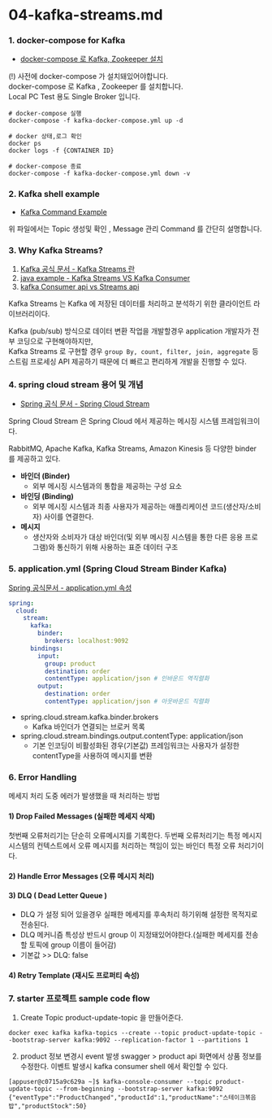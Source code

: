 # 04-kafka-streams.md

### 1. docker-compose for Kafka
- [docker-compose 로 Kafka, Zookeeper 설치](etc/kafka-docker-compose.yml)

(!) 사전에 docker-compose 가 설치돼있어야합니다.  
docker-compose 로 Kafka , Zookeeper 를 설치합니다.  
Local PC Test 용도 Single Broker 입니다.  

```shell
# docker-compose 실행
docker-compose -f kafka-docker-compose.yml up -d

# docker 상태,로그 확인
docker ps
docker logs -f {CONTAINER ID} 

# docker-compose 종료
docker-compose -f kafka-docker-compose.yml down -v
```

### 2. Kafka shell example
- [Kafka Command Example](etc/kafka-command-example.sh)  

위 파일에서는 Topic 생성및 확인 , Message 관리 Command 를 간단히 설명합니다.

### 3. Why Kafka Streams?
1) [Kafka 공식 문서 - Kafka Streams 란](https://kafka.apache.org/26/documentation/streams/core-concepts)
2) [java example - Kafka Streams VS Kafka Consumer](https://www.baeldung.com/java-kafka-streams-vs-kafka-consumer)
3) [kafka Consumer api vs Streams api](https://stackoverflow.com/questions/44014975/kafka-consumer-api-vs-streams-api)

  
Kafka Streams 는 Kafka 에 저장된 데이터를 처리하고 분석하기 위한 클라이언트 라이브러리이다.  

Kafka (pub/sub) 방식으로 데이터 변환 작업을 개발할경우 application 개발자가 전부 코딩으로 구현해야하지만,  
Kafka Streams 로 구현할 경우  ```group By, count, filter, join, aggregate``` 등 스트림 프로세싱 API 제공하기 때문에 더 빠르고 편리하게 개발을 진행할 수 있다.  





### 4. spring cloud stream 용어 및 개념
- [Spring 공식 문서 - Spring Cloud Stream](https://cloud.spring.io/spring-cloud-stream-binder-kafka/spring-cloud-stream-binder-kafka.html#_kafka_binder_properties)

Spring Cloud Stream 은 Spring Cloud 에서 제공하는 메시징 시스템 프레임워크이다.

RabbitMQ, Apache Kafka, Kafka Streams, Amazon Kinesis 등 다양한 binder 를 제공하고 있다.


- **바인더 (Binder)**
  - 외부 메시징 시스템과의 통합을 제공하는 구성 요소
- **바인딩 (Binding)**
  - 외부 메시징 시스템과 최종 사용자가 제공하는 애플리케이션 코드(생산자/소비자) 사이를 연결한다.
- **메시지**
  - 생산자와 소비자가 대상 바인더(및 외부 메시징 시스템을 통한 다른 응용 프로그램)와 통신하기 위해 사용하는 표준 데이터 구조


### 5. application.yml (Spring Cloud Stream Binder Kafka)
[Spring 공식문서 - application.yml 속성](https://cloud.spring.io/spring-cloud-stream-binder-kafka/spring-cloud-stream-binder-kafka.html)

```yaml
spring:
  cloud:
    stream:
      kafka:
        binder:
          brokers: localhost:9092
      bindings:
        input:
          group: product
          destination: order
          contentType: application/json # 인바운드 역직렬화
        output:
          destination: order
          contentType: application/json # 아웃바운드 직렬화
```
- spring.cloud.stream.kafka.binder.brokers
  - Kafka 바인더가 연결되는 브로커 목록
- spring.cloud.stream.bindings.output.contentType: application/json
  - 기본 인코딩이 비활성화된 경우(기본값) 프레임워크는 사용자가 설정한 contentType을 사용하여 메시지를 변환

### 6. Error Handling

메세지 처리 도중 에러가 발생했을 때 처리하는 방법

#### 1) Drop Failed Messages (실패한 메세지 삭제)
첫번째 오류처리기는 단순히 오류메시지를 기록한다.
두번째 오류처리기는 특정 메시지 시스템의 컨텍스트에서 오류 메시지를 처리하는 책임이 있는 바인더 특정 오류 처리기이다.

#### 2) Handle Error Messages (오류 메시지 처리)


#### 3) DLQ ( Dead Letter Queue )
- DLQ 가 설정 되어 있을경우 실패한 메세지를 후속처리 하기위해 설정한 목적지로 전송된다.
- DLQ 메커니즘 특성상 반드시 group 이 지정돼있어야한다.(실패한 메세지를 전송할 토픽에 group 이름이 들어감)
- 기본값 >> DLQ: false 

#### 4) Retry Template (재시도 프로퍼티 속성)




### 7. starter 프로젝트 sample code flow

1. Create Topic
   product-update-topic 을 만들어준다.
```shell
docker exec kafka kafka-topics --create --topic product-update-topic --bootstrap-server kafka:9092 --replication-factor 1 --partitions 1
```

2. product 정보 변경시 event 발생
swagger > product api 화면에서 상품 정보를 수정한다.
이벤트 발생시 kafka consumer shell 에서 확인할 수 있다.
```shell
[appuser@c0715a9c629a ~]$ kafka-console-consumer --topic product-update-topic --from-beginning --bootstrap-server kafka:9092
{"eventType":"ProductChanged","productId":1,"productName":"스테이크볶음밥","productStock":50}
```











